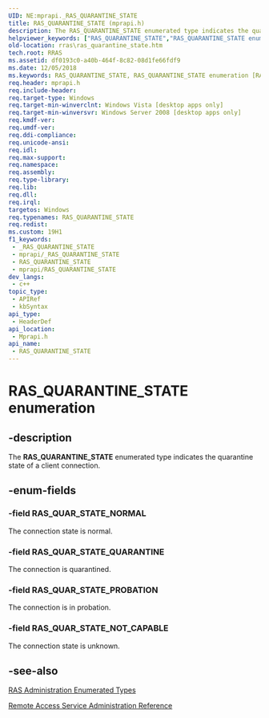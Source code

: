 ```yaml
---
UID: NE:mprapi._RAS_QUARANTINE_STATE
title: RAS_QUARANTINE_STATE (mprapi.h)
description: The RAS_QUARANTINE_STATE enumerated type indicates the quarantine state of a client connection.
helpviewer_keywords: ["RAS_QUARANTINE_STATE","RAS_QUARANTINE_STATE enumeration [RAS]","RAS_QUAR_STATE_NORMAL","RAS_QUAR_STATE_NOT_CAPABLE","RAS_QUAR_STATE_PROBATION","RAS_QUAR_STATE_QUARANTINE","mprapi/RAS_QUARANTINE_STATE","mprapi/RAS_QUAR_STATE_NORMAL","mprapi/RAS_QUAR_STATE_NOT_CAPABLE","mprapi/RAS_QUAR_STATE_PROBATION","mprapi/RAS_QUAR_STATE_QUARANTINE","rras.ras_quarantine_state"]
old-location: rras\ras_quarantine_state.htm
tech.root: RRAS
ms.assetid: df0193c0-a40b-464f-8c82-08d1fe66fdf9
ms.date: 12/05/2018
ms.keywords: RAS_QUARANTINE_STATE, RAS_QUARANTINE_STATE enumeration [RAS], RAS_QUAR_STATE_NORMAL, RAS_QUAR_STATE_NOT_CAPABLE, RAS_QUAR_STATE_PROBATION, RAS_QUAR_STATE_QUARANTINE, mprapi/RAS_QUARANTINE_STATE, mprapi/RAS_QUAR_STATE_NORMAL, mprapi/RAS_QUAR_STATE_NOT_CAPABLE, mprapi/RAS_QUAR_STATE_PROBATION, mprapi/RAS_QUAR_STATE_QUARANTINE, rras.ras_quarantine_state
req.header: mprapi.h
req.include-header: 
req.target-type: Windows
req.target-min-winverclnt: Windows Vista [desktop apps only]
req.target-min-winversvr: Windows Server 2008 [desktop apps only]
req.kmdf-ver: 
req.umdf-ver: 
req.ddi-compliance: 
req.unicode-ansi: 
req.idl: 
req.max-support: 
req.namespace: 
req.assembly: 
req.type-library: 
req.lib: 
req.dll: 
req.irql: 
targetos: Windows
req.typenames: RAS_QUARANTINE_STATE
req.redist: 
ms.custom: 19H1
f1_keywords:
 - _RAS_QUARANTINE_STATE
 - mprapi/_RAS_QUARANTINE_STATE
 - RAS_QUARANTINE_STATE
 - mprapi/RAS_QUARANTINE_STATE
dev_langs:
 - c++
topic_type:
 - APIRef
 - kbSyntax
api_type:
 - HeaderDef
api_location:
 - Mprapi.h
api_name:
 - RAS_QUARANTINE_STATE
---
```


# RAS_QUARANTINE_STATE enumeration


## -description

The 
<b>RAS_QUARANTINE_STATE</b> enumerated type indicates the quarantine state of a client connection.

## -enum-fields

### -field RAS_QUAR_STATE_NORMAL

The connection state is normal.

### -field RAS_QUAR_STATE_QUARANTINE

The connection is quarantined.

### -field RAS_QUAR_STATE_PROBATION

The connection is in probation.

### -field RAS_QUAR_STATE_NOT_CAPABLE

The connection state is unknown.

## -see-also

<a href="https://docs.microsoft.com/windows/desktop/RRAS/ras-administration-enumerations">RAS Administration Enumerated Types</a>



<a href="https://docs.microsoft.com/windows/desktop/RRAS/remote-access-service-administration-reference">Remote Access Service Administration Reference</a>

